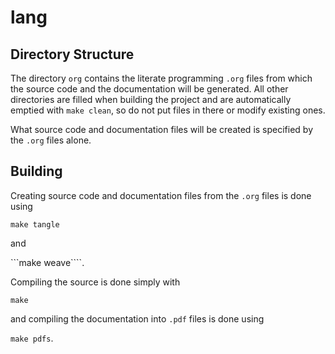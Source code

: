 lang
====

Directory Structure
-------------------

The directory `org` contains the literate programming `.org` files
from which the source code and the documentation will be generated.
All other directories are filled when building the project and are
automatically emptied with `make clean`, so do not put files in there
or modify existing ones.

What source code and documentation files will be created is specified
by the `.org` files alone.


Building
--------

Creating source code and documentation files from the `.org` files is
done using

```make tangle```

and

```make weave````.

Compiling the source is done simply with

```make```

and compiling the documentation into `.pdf` files is done using

```make pdfs```.
